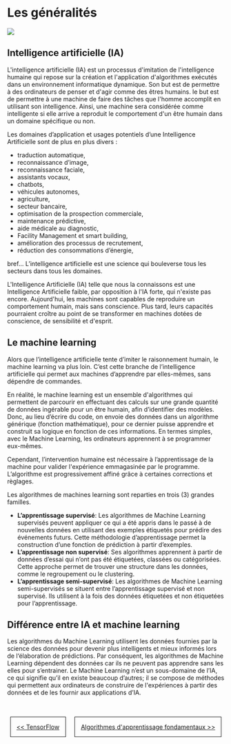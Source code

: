 # Les généralités
![](https://img.shields.io/badge/lastest-2023--03--02-success)

## Intelligence artificielle (IA)
L'intelligence artificielle (IA) est un processus d'imitation de l'intelligence humaine qui repose sur la création et l'application d'algorithmes exécutés dans un environnement informatique dynamique. Son but est de permettre à des ordinateurs de penser et d'agir comme des êtres humains. le but est de permettre à une machine de faire des tâches que l'homme accomplit en utilisant son intelligence. Ainsi, une machine
sera considérée comme intelligente si elle arrive a reproduit le comportement d'un être humain dans
un domaine spécifique ou non. <br/>

Les domaines d’application et usages potentiels d’une Intelligence Artificielle sont de plus en plus divers :
- traduction automatique,
- reconnaissance d’image,
- reconnaissance faciale,
- assistants vocaux,
- chatbots,
- véhicules autonomes,
- agriculture, 
- secteur bancaire, 
- optimisation de la prospection commerciale,
- maintenance prédictive,
- aide médicale au diagnostic,
- Facility Management et smart building,
- amélioration des processus de recrutement,
- réduction des consommations d’énergie,

bref... L’intelligence artificielle est une science qui bouleverse tous les secteurs dans tous les domaines. <br/>

L'Intelligence Artificielle (IA) telle que nous la connaissons est une Intelligence Artificielle faible, par opposition à l'IA forte, qui n'existe pas encore. Aujourd'hui, les machines sont capables de reproduire un comportement humain, mais sans conscience. Plus tard, leurs capacités pourraient croître au point de se transformer en machines dotées de conscience, de sensibilité et d'esprit.

## Le machine learning
Alors que l’intelligence artificielle tente d’imiter le raisonnement humain, le machine learning va plus loin. C’est cette branche de l’intelligence artificielle qui permet aux machines d’apprendre par elles-mêmes, sans dépendre de commandes. <br/>

En réalité, le machine learning est un ensemble d'algorithmes qui permettent de parcourir en effectuant des calculs sur une grande quantité de données ingérable pour un être humain, afin d’identifier des modèles. Donc, au lieu d’écrire du code, on envoie des données dans un algorithme générique (fonction mathématique), pour ce dernier puisse apprendre et construit sa logique en fonction de ces informations. En termes simples, avec le Machine Learning, les ordinateurs apprennent à se programmer eux-mêmes.<br/>

Cependant, l’intervention humaine est nécessaire à l’apprentissage de la machine pour valider l'expérience emmagasinée par le programme. L’algorithme est progressivement affiné grâce à certaines corrections et règlages.

Les algorithmes de machines learning sont reparties en trois (3) grandes familles.
- **L’apprentissage supervisé**: Les algorithmes de Machine Learning supervisés peuvent appliquer ce qui a été appris dans le passé à de nouvelles données en utilisant des exemples étiquetés pour prédire des événements futurs. Cette méthodologie d’apprentissage permet la construction d’une fonction de prédiction à partir d’exemples.
- **L’apprentissage non supervisé**: Ses algorithmes apprennent à partir de données d’essai qui n’ont pas été étiquetées, classées ou catégorisées. Cette approche permet de trouver une structure dans les données, comme le regroupement ou le clustering.
- **L’apprentissage semi-supervisé**: Les algorithmes de Machine Learning semi-supervisés se situent entre l’apprentissage supervisé et non supervisé. Ils utilisent à la fois des données étiquetées et non étiquetées pour l’apprentissage.

## Différence entre IA et machine learning
Les algorithmes du Machine Learning utilisent les données fournies par la science des données pour devenir plus intelligents et mieux informés lors de l‘élaboration de prédictions. Par conséquent, les algorithmes de Machine Learning dépendent des données car ils ne peuvent pas apprendre sans les elles pour s’entrainer. Le Machine Learning n’est un sous-domaine de l’IA, ce qui signifie qu’il en existe beaucoup d’autres; il se compose de méthodes qui permettent aux ordinateurs de construire de l'expériences à partir des données et de les fournir aux applications d’IA.


<br/>
<br/>

<!--
- Je passe à la session **suivante**: [Algorithmes d'apprentissage fondamentaux](../core_learning_algorithms/README.md)
- [<--](../README.md) Je reviens à la session **précédente**: [TensorFlow](../README.md)

-->

<div style="width: 100%; display: flex; justify-content: center;  column-gap: 20px;">
    <div style="border: 1px solid; padding: 1em;"><a href="../README.md"><< TensorFlow</a></div>
    <div style="border: 1px solid; padding: 1em;"><a href="../installation/README.md">Algorithmes d'apprentissage fondamentaux >></a></div>

</div>
